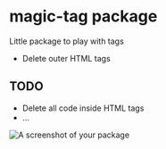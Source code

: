 # magic-tag package

Little package to play with tags

* Delete outer HTML tags

## TODO

* Delete all code inside HTML tags
* ...

![A screenshot of your package](https://f.cloud.github.com/assets/69169/2290250/c35d867a-a017-11e3-86be-cd7c5bf3ff9b.gif)
